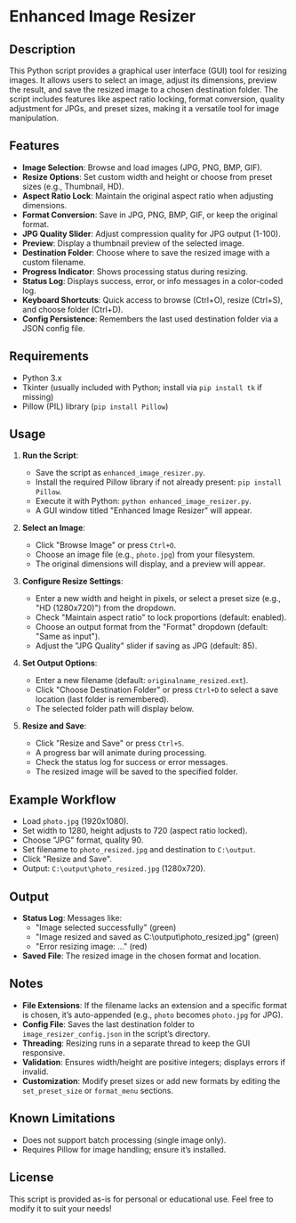 # Enhanced Image Resizer

## Description
This Python script provides a graphical user interface (GUI) tool for resizing images. It allows users to select an image, adjust its dimensions, preview the result, and save the resized image to a chosen destination folder. The script includes features like aspect ratio locking, format conversion, quality adjustment for JPGs, and preset sizes, making it a versatile tool for image manipulation.

## Features
- **Image Selection**: Browse and load images (JPG, PNG, BMP, GIF).
- **Resize Options**: Set custom width and height or choose from preset sizes (e.g., Thumbnail, HD).
- **Aspect Ratio Lock**: Maintain the original aspect ratio when adjusting dimensions.
- **Format Conversion**: Save in JPG, PNG, BMP, GIF, or keep the original format.
- **JPG Quality Slider**: Adjust compression quality for JPG output (1-100).
- **Preview**: Display a thumbnail preview of the selected image.
- **Destination Folder**: Choose where to save the resized image with a custom filename.
- **Progress Indicator**: Shows processing status during resizing.
- **Status Log**: Displays success, error, or info messages in a color-coded log.
- **Keyboard Shortcuts**: Quick access to browse (Ctrl+O), resize (Ctrl+S), and choose folder (Ctrl+D).
- **Config Persistence**: Remembers the last used destination folder via a JSON config file.

## Requirements
- Python 3.x
- Tkinter (usually included with Python; install via `pip install tk` if missing)
- Pillow (PIL) library (`pip install Pillow`)

## Usage
1. **Run the Script**:
   - Save the script as `enhanced_image_resizer.py`.
   - Install the required Pillow library if not already present: `pip install Pillow`.
   - Execute it with Python: `python enhanced_image_resizer.py`.
   - A GUI window titled "Enhanced Image Resizer" will appear.

2. **Select an Image**:
   - Click "Browse Image" or press `Ctrl+O`.
   - Choose an image file (e.g., `photo.jpg`) from your filesystem.
   - The original dimensions will display, and a preview will appear.

3. **Configure Resize Settings**:
   - Enter a new width and height in pixels, or select a preset size (e.g., "HD (1280x720)") from the dropdown.
   - Check "Maintain aspect ratio" to lock proportions (default: enabled).
   - Choose an output format from the "Format" dropdown (default: "Same as input").
   - Adjust the "JPG Quality" slider if saving as JPG (default: 85).

4. **Set Output Options**:
   - Enter a new filename (default: `originalname_resized.ext`).
   - Click "Choose Destination Folder" or press `Ctrl+D` to select a save location (last folder is remembered).
   - The selected folder path will display below.

5. **Resize and Save**:
   - Click "Resize and Save" or press `Ctrl+S`.
   - A progress bar will animate during processing.
   - Check the status log for success or error messages.
   - The resized image will be saved to the specified folder.

## Example Workflow
- Load `photo.jpg` (1920x1080).
- Set width to 1280, height adjusts to 720 (aspect ratio locked).
- Choose "JPG" format, quality 90.
- Set filename to `photo_resized.jpg` and destination to `C:\output`.
- Click "Resize and Save".
- Output: `C:\output\photo_resized.jpg` (1280x720).

## Output
- **Status Log**: Messages like:
  - "Image selected successfully" (green)
  - "Image resized and saved as C:\output\photo_resized.jpg" (green)
  - "Error resizing image: ..." (red)
- **Saved File**: The resized image in the chosen format and location.

## Notes
- **File Extensions**: If the filename lacks an extension and a specific format is chosen, it’s auto-appended (e.g., `photo` becomes `photo.jpg` for JPG).
- **Config File**: Saves the last destination folder to `image_resizer_config.json` in the script’s directory.
- **Threading**: Resizing runs in a separate thread to keep the GUI responsive.
- **Validation**: Ensures width/height are positive integers; displays errors if invalid.
- **Customization**: Modify preset sizes or add new formats by editing the `set_preset_size` or `format_menu` sections.

## Known Limitations
- Does not support batch processing (single image only).
- Requires Pillow for image handling; ensure it’s installed.

## License
This script is provided as-is for personal or educational use. Feel free to modify it to suit your needs!
